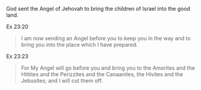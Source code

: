 God sent the Angel of Jehovah to bring the children of Israel into the good land.

Ex 23:20
> I am now sending an Angel before you to keep you in the way and to bring you into the place which I have prepared.

Ex 23:23
> For My Angel will go before you and bring you to the Amorites and the Hittites and the Perizzites and the Canaanites, the Hivites and the Jebusites; and I will cut them off.
